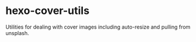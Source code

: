 # hexo-cover-utils
Utilities for dealing with cover images including auto-resize and pulling from unsplash.
